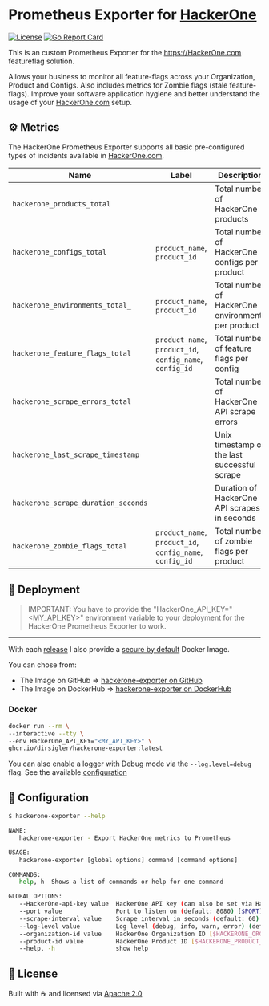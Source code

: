 # Prometheus Exporter for [HackerOne](https://HackerOne.com)

[![License](https://img.shields.io/badge/License-Apache_2.0-blue.svg)](https://opensource.org/licenses/Apache-2.0)
[![Go Report Card](https://goreportcard.com/badge/github.com/dirsigler/hackerone-exporter)](https://goreportcard.com/report/github.com/dirsigler/hackerone-exporter)

This is an custom Prometheus Exporter for the https://HackerOne.com featureflag solution.

Allows your business to monitor all feature-flags across your Organization, Product and Configs.
Also includes metrics for Zombie flags (stale feature-flags).
Improve your software application hygiene and better understand the usage of your [HackerOne.com](https://HackerOne.com) setup.

## ⚙️ Metrics

The HackerOne Prometheus Exporter supports all basic pre-configured types of incidents available in [HackerOne.com](https://HackerOne.com).

| Name                                | Label                                                    | Description                                        |
| ----------------------------------- | -------------------------------------------------------- | -------------------------------------------------- |
| `hackerone_products_total`          |                                                          | Total number of HackerOne products                 |
| `hackerone_configs_total`           | `product_name`, `product_id`                             | Total number of HackerOne configs per product      |
| `hackerone_environments_total_`     | `product_name`, `product_id`                             | Total number of HackerOne environments per product |
| `hackerone_feature_flags_total`     | `product_name`, `product_id`, `config_name`, `config_id` | Total number of feature flags per config           |
| `hackerone_scrape_errors_total`     |                                                          | Total number of HackerOne API scrape errors        |
| `hackerone_last_scrape_timestamp`   |                                                          | Unix timestamp of the last successful scrape       |
| `hackerone_scrape_duration_seconds` |                                                          | Duration of HackerOne API scrapes in seconds       |
| `hackerone_zombie_flags_total`      | `product_name`, `product_id`, `config_name`, `config_id` | Total number of zombie flags per product           |

## 🚀 Deployment

> IMPORTANT: You have to provide the "HackerOne_API_KEY="<MY_API_KEY>" environment variable to your deployment for the HackerOne Prometheus Exporter to work.

---

With each [release](https://github.com/dirsigler/hackerone-exporter/releases) I also provide a [secure by default](https://www.chainguard.dev/chainguard-images) Docker Image.

You can chose from:

- The Image on GitHub => [hackerone-exporter on GitHub](https://github.com/dirsigler/hackerone-exporter/pkgs/container/hackerone-exporter)
- The Image on DockerHub => [hackerone-exporter on DockerHub](https://hub.docker.com/repository/docker/dirsigler/hackerone-exporter/general)

### Docker

```sh
docker run --rm \
--interactive --tty \
--env HackerOne_API_KEY="<MY_API_KEY>" \
ghcr.io/dirsigler/hackerone-exporter:latest
```

You can also enable a logger with Debug mode via the `--log.level=debug` flag.
See the available [configuration](#🚩-configuration)

## 🚩 Configuration

```sh
$ hackerone-exporter --help

NAME:
   hackerone-exporter - Export HackerOne metrics to Prometheus

USAGE:
   hackerone-exporter [global options] command [command options]

COMMANDS:
   help, h  Shows a list of commands or help for one command

GLOBAL OPTIONS:
   --HackerOne-api-key value  HackerOne API key (can also be set via HackerOne_API_KEY env var) [$HACKERONE_API_KEY]
   --port value               Port to listen on (default: 8080) [$PORT]
   --scrape-interval value    Scrape interval in seconds (default: 60) [$SCRAPE_INTERVAL]
   --log-level value          Log level (debug, info, warn, error) (default: "info") [$LOG_LEVEL]
   --organization-id value    HackerOne Organization ID [$HACKERONE_ORGANIZATION_ID]
   --product-id value         HackerOne Product ID [$HACKERONE_PRODUCT_ID]
   --help, -h                 show help
```

## 📝 License

Built with ☕️ and licensed via [Apache 2.0](./LICENSE)
